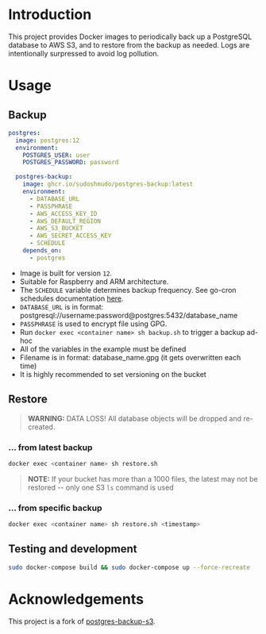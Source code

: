 # Introduction
This project provides Docker images to periodically back up a PostgreSQL database to AWS S3, and to restore from the backup as needed.
Logs are intentionally surpressed to avoid log pollution.

# Usage
## Backup
```yaml
postgres:
  image: postgres:12
  environment:
    POSTGRES_USER: user
    POSTGRES_PASSWORD: password

  postgres-backup:
    image: ghcr.io/sudoshmudo/postgres-backup:latest
    environment:
      - DATABASE_URL
      - PASSPHRASE
      - AWS_ACCESS_KEY_ID
      - AWS_DEFAULT_REGION
      - AWS_S3_BUCKET
      - AWS_SECRET_ACCESS_KEY
      - SCHEDULE
    depends_on:
      - postgres
```
- Image is built for version `12`.
- Suitable for Raspberry and ARM architecture.
- The `SCHEDULE` variable determines backup frequency. See go-cron schedules documentation [here](http://godoc.org/github.com/robfig/cron#hdr-Predefined_schedules).
- `DATABASE_URL` is in format: postgresql://username:password@postgres:5432/database_name
- `PASSPHRASE` is used to encrypt file using GPG.
- Run `docker exec <container name> sh backup.sh` to trigger a backup ad-hoc
- All of the variables in the example must be defined
- Filename is in format: database_name.gpg (it gets overwritten each time)
- It is highly recommended to set versioning on the bucket

## Restore
> **WARNING:** DATA LOSS! All database objects will be dropped and re-created.
### ... from latest backup
```sh
docker exec <container name> sh restore.sh
```
> **NOTE:** If your bucket has more than a 1000 files, the latest may not be restored -- only one S3 `ls` command is used
### ... from specific backup
```sh
docker exec <container name> sh restore.sh <timestamp>
```

## Testing and development

```sh
sudo docker-compose build && sudo docker-compose up --force-recreate
```

# Acknowledgements
This project is a fork of [postgres-backup-s3](https://github.com/eeshugerman/postgres-backup-s3).
